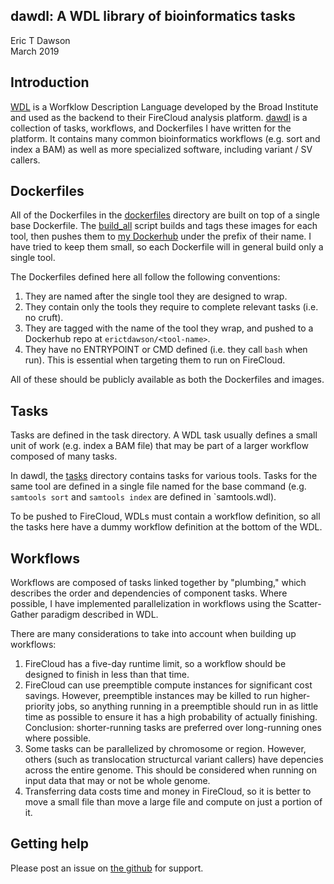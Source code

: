 dawdl: A WDL library of bioinformatics tasks
----------------------------------------------
Eric T Dawson  
March 2019

## Introduction
[WDL](https://github.com/openwdl/wdl/blob/master/versions/1.0/SPEC.md) is a Worfklow Description Language
developed by the Broad Institute and used as the backend to their FireCloud analysis platform.
[dawdl](https://github.com/edawson/dawdl) is a collection of tasks, workflows, and Dockerfiles I have
written for the platform. It contains many common bioinformatics workflows (e.g. sort and index a BAM) as
well as more specialized software, including variant / SV callers.

## Dockerfiles
All of the Dockerfiles in the [dockerfiles](https://github.com/edawson/dawdl/tree/master/dockerfiles)
directory are built on top of a single base Dockerfile. The [build_all](https://github.com/edawson/dawdl/blob/master/build_all.sh)
script builds and tags these images for each tool, then pushes them to [my Dockerhub](https://hub.docker.com/u/erictdawson) under
the prefix of their name. I have tried to keep them small, so each Dockerfile will in general build only a single tool.

The Dockerfiles defined here all follow the following conventions:
1. They are named after the single tool they are designed to wrap.
2. They contain only the tools they require to complete relevant tasks (i.e. no cruft).
3. They are tagged with the name of the tool they wrap, and pushed to a Dockerhub repo at `erictdawson/<tool-name>`.
4. They have no ENTRYPOINT or CMD defined (i.e. they call `bash` when run). This is essential when targeting them
to run on FireCloud.

All of these should be publicly available as both the Dockerfiles and images.


## Tasks
Tasks are defined in the task directory. A WDL task usually defines a small unit of work (e.g. index a BAM file) that may
be part of a larger workflow composed of many tasks.

In dawdl, the [tasks](https://github.com/edawson/dawdl/blob/master) directory contains tasks for various tools. Tasks for the same
tool are defined in a single file named for the base command (e.g. `samtools sort` and `samtools index` are defined in `samtools.wdl).

To be pushed to FireCloud, WDLs must contain a workflow definition, so all the tasks here have a dummy workflow definition at the
bottom of the WDL.

## Workflows
Workflows are composed of tasks linked together by "plumbing," which describes the order and dependencies of component tasks. Where possible, I have implemented parallelization in workflows using the Scatter-Gather paradigm described in WDL.

There are many considerations to take into account when building up workflows:  
1. FireCloud has a five-day runtime limit, so a workflow should be designed to finish in less than that time.
2. FireCloud can use preemptible compute instances for significant cost savings. However, preemptible instances
may be killed to run higher-priority jobs, so anything running in a preemptible should run in as little time
as possible to ensure it has a high probability of actually finishing. Conclusion: shorter-running tasks
are preferred over long-running ones where possible.
3. Some tasks can be parallelized by chromosome or region. However, others (such as translocation structurcal variant callers)
have depencies across the entire genome. This should be considered when running on input data that may or not be whole genome.
4. Transferring data costs time and money in FireCloud, so it is better to move a small file than move a large file and compute on just
a portion of it.


## Getting help
Please post an issue on [the github](https://github.com/edawson/dawdl) for support.